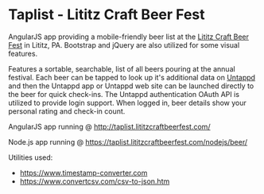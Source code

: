 Taplist - Lititz Craft Beer Fest
=========

AngularJS app providing a mobile-friendly beer list at the [Lititz Craft Beer Fest](http://www.lititzcraftbeerfest.com) in Lititz, PA. Bootstrap and jQuery are also utilized for some visual features.

Features a sortable, searchable, list of all beers pouring at the annual festival.
Each beer can be tapped to look up it's additional data on [Untappd](https://untappd.com) and then the Untappd app or Untappd web site can be launched directly to the beer for quick check-ins. The Untappd authentication OAuth API is utilized to provide login support. When logged in, beer details show your personal rating and check-in count.

AngularJS app running @ http://taplist.lititzcraftbeerfest.com/

Node.js app running @ https://taplist.lititzcraftbeerfest.com/nodejs/beer/

Utilities used:
- https://www.timestamp-converter.com
- https://www.convertcsv.com/csv-to-json.htm

